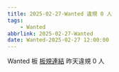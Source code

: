 ```yaml
---
title: 2025-02-27-Wanted 違規 0 人
tags:
    - Wanted
abbrlink: 2025-02-27-Wanted
date: Wanted-2025-02-27 12:00:00
---
```

Wanted 板 [板規連結](https://www.ptt.cc/bbs/Wanted/M.1608829773.A.D3B.html)
昨天違規 0 人
